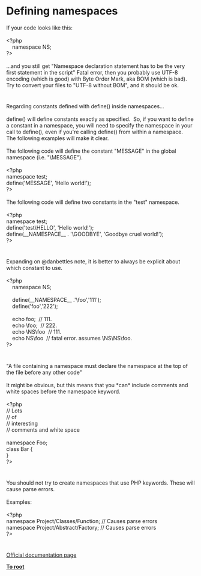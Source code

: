 # Defining namespaces




<div class="phpcode"><span class="html">
If your code looks like this:<br><br><span class="default">&lt;?php<br>&#xA0; &#xA0; </span><span class="keyword">namespace </span><span class="default">NS</span><span class="keyword">;<br></span><span class="default">?&gt;<br></span><br>...and you still get &quot;Namespace declaration statement has to be the very first statement in the script&quot; Fatal error, then you probably use UTF-8 encoding (which is good) with Byte Order Mark, aka BOM (which is bad). Try to convert your files to &quot;UTF-8 without BOM&quot;, and it should be ok.</span>
</div>
  

#


<div class="phpcode"><span class="html">
Regarding constants defined with define() inside namespaces...<br><br>define() will define constants exactly as specified.&#xA0; So, if you want to define a constant in a namespace, you will need to specify the namespace in your call to define(), even if you&apos;re calling define() from within a namespace.&#xA0; The following examples will make it clear.<br><br>The following code will define the constant &quot;MESSAGE&quot; in the global namespace (i.e. &quot;\MESSAGE&quot;).<br><br><span class="default">&lt;?php<br></span><span class="keyword">namespace </span><span class="default">test</span><span class="keyword">;<br></span><span class="default">define</span><span class="keyword">(</span><span class="string">&apos;MESSAGE&apos;</span><span class="keyword">, </span><span class="string">&apos;Hello world!&apos;</span><span class="keyword">);<br></span><span class="default">?&gt;<br></span><br>The following code will define two constants in the &quot;test&quot; namespace.<br><br><span class="default">&lt;?php<br></span><span class="keyword">namespace </span><span class="default">test</span><span class="keyword">;<br></span><span class="default">define</span><span class="keyword">(</span><span class="string">&apos;test\HELLO&apos;</span><span class="keyword">, </span><span class="string">&apos;Hello world!&apos;</span><span class="keyword">);<br></span><span class="default">define</span><span class="keyword">(</span><span class="default">__NAMESPACE__ </span><span class="keyword">. </span><span class="string">&apos;\GOODBYE&apos;</span><span class="keyword">, </span><span class="string">&apos;Goodbye cruel world!&apos;</span><span class="keyword">);<br></span><span class="default">?&gt;</span>
</span>
</div>
  

#


<div class="phpcode"><span class="html">
Expanding on @danbettles note, it is better to always be explicit about which constant to use.<br><br><span class="default">&lt;?php<br>&#xA0; &#xA0; </span><span class="keyword">namespace </span><span class="default">NS</span><span class="keyword">;<br><br>&#xA0; &#xA0; </span><span class="default">define</span><span class="keyword">(</span><span class="default">__NAMESPACE__ </span><span class="keyword">.</span><span class="string">&apos;\foo&apos;</span><span class="keyword">,</span><span class="string">&apos;111&apos;</span><span class="keyword">);<br>&#xA0; &#xA0; </span><span class="default">define</span><span class="keyword">(</span><span class="string">&apos;foo&apos;</span><span class="keyword">,</span><span class="string">&apos;222&apos;</span><span class="keyword">);<br><br>&#xA0; &#xA0; echo </span><span class="default">foo</span><span class="keyword">;&#xA0; </span><span class="comment">// 111.<br>&#xA0; &#xA0; </span><span class="keyword">echo \</span><span class="default">foo</span><span class="keyword">;&#xA0; </span><span class="comment">// 222.<br>&#xA0; &#xA0; </span><span class="keyword">echo \</span><span class="default">NS</span><span class="keyword">\</span><span class="default">foo&#xA0; </span><span class="comment">// 111.<br>&#xA0; &#xA0; </span><span class="keyword">echo </span><span class="default">NS</span><span class="keyword">\</span><span class="default">foo&#xA0; </span><span class="comment">// fatal error. assumes \NS\NS\foo.<br></span><span class="default">?&gt;</span>
</span>
</div>
  

#


<div class="phpcode"><span class="html">
&quot;A file containing a namespace must declare the namespace at the top of the file before any other code&quot;
<br>
<br>It might be obvious, but this means that you *can* include comments and white spaces before the namespace keyword.
<br>
<br><span class="default">&lt;?php
<br></span><span class="comment">// Lots 
<br>// of
<br>// interesting
<br>// comments and white space
<br>
<br></span><span class="keyword">namespace </span><span class="default">Foo</span><span class="keyword">;
<br>class </span><span class="default">Bar </span><span class="keyword">{
<br>}
<br></span><span class="default">?&gt;</span>
</span>
</div>
  

#


<div class="phpcode"><span class="html">
You should not try to create namespaces that use PHP keywords. These will cause parse errors. 
<br>
<br>Examples:
<br>
<br><span class="default">&lt;?php
<br></span><span class="keyword">namespace </span><span class="default">Project</span><span class="keyword">/</span><span class="default">Classes</span><span class="keyword">/Function; </span><span class="comment">// Causes parse errors
<br></span><span class="keyword">namespace </span><span class="default">Project</span><span class="keyword">/Abstract/</span><span class="default">Factory</span><span class="keyword">; </span><span class="comment">// Causes parse errors
<br></span><span class="default">?&gt;</span>
</span>
</div>
  

#

[Official documentation page](https://www.php.net/manual/en/language.namespaces.definition.php)

**[To root](/README.md)**